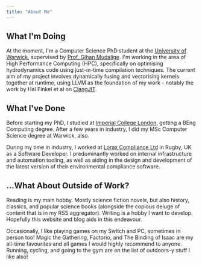 ```yaml
---
title: "About Me"
---
```


## What I'm Doing

At the moment, I'm a Computer Science PhD student at the [University of Warwick](https://warwick.ac.uk), supervised by [Prof. Gihan Mudalige](https://warwick.ac.uk/fac/sci/dcs/people/gihan_mudalige/). I'm working in the area of High Performance Computing (HPC), specifically on optimising hydrodynamics code using just-in-time compilation techniques. The current aim of my project involves dynamically fusing and vectorising kernels together at runtime, using LLVM as the foundation of my work - notably the work by Hal Finkel et al on [ClangJIT](https://arxiv.org/abs/1904.08555).

## What I've Done

Before starting my PhD, I studied at [Imperial College London](https://www.imperial.ac.uk), getting a BEng Computing degree. After a few years in industry, I did my MSc Computer Science degree at Warwick, also.

During my time in industry, I worked at [Lorax Compliance Ltd](https://www.loraxcompliance.com/) in Rugby, UK as a Software Developer. I predominantly worked on internal infrastructure and automation tooling, as well as aiding in the design and development of the latest version of their environmental compliance software.

## ...What About Outside of Work?

Reading is my main hobby. Mostly science fiction novels, but also history, classics, and popular science books (alongside the copious deluge of content that is in my RSS aggregator). Writing is a hobby I want to develop. Hopefully this website and blog aids in this endeavour.

Occasionally, I like playing games on my Switch and PC, sometimes in person too! Magic the Gathering, Factorio, and The Binding of Isaac are my all-time favourites and all games I would highly recommend to anyone. Running, cycling, and going to the gym are on the list of outdoors-y stuff I like also!
